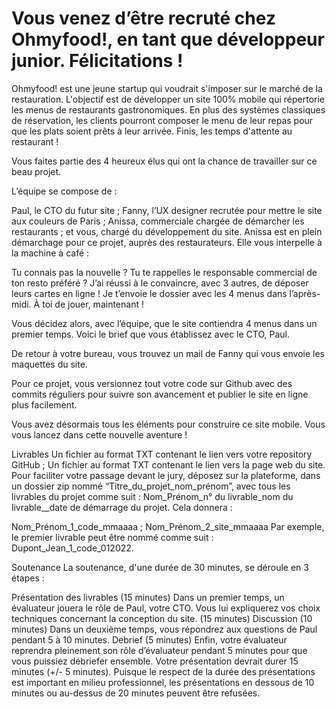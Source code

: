 # Vous venez d’être recruté chez Ohmyfood!, en tant que développeur junior. Félicitations !

Ohmyfood! est une jeune startup qui voudrait s'imposer sur le marché de la restauration. L'objectif est de développer un site 100% mobile qui répertorie les menus de restaurants gastronomiques. En plus des systèmes classiques de réservation, les clients pourront composer le menu de leur repas pour que les plats soient prêts à leur arrivée. Finis, les temps d'attente au restaurant !

Vous faites partie des 4 heureux élus qui ont la chance de travailler sur ce beau projet.

L’équipe se compose de :

Paul, le CTO du futur site ;
Fanny, l’UX designer recrutée pour mettre le site aux couleurs de Paris ;
Anissa, commerciale chargée de démarcher les restaurants ;
et vous, chargé du développement du site.
Anissa est en plein démarchage pour ce projet, auprès des restaurateurs. Elle vous interpelle à la machine à café :

Tu connais pas la nouvelle ? Tu te rappelles le responsable commercial de ton resto préféré ? J’ai réussi à le convaincre, avec 3 autres, de déposer leurs cartes en ligne ! Je t’envoie le dossier avec les 4 menus dans l’après-midi. À toi de jouer, maintenant !

Vous décidez alors, avec l’équipe, que le site contiendra 4 menus dans un premier temps. Voici le brief que vous établissez avec le CTO, Paul.

De retour à votre bureau, vous trouvez un mail de Fanny qui vous envoie les maquettes du site.

Pour ce projet, vous versionnez tout votre code sur Github avec des commits réguliers pour suivre son avancement et publier le site en ligne plus facilement.

Vous avez désormais tous les éléments pour construire ce site mobile. Vous vous lancez dans cette nouvelle aventure !

Livrables
Un fichier au format TXT contenant le lien vers votre repository GitHub ;
Un fichier au format TXT contenant le lien vers la page web du site.
Pour faciliter votre passage devant le jury, déposez sur la plateforme, dans un dossier zip nommé “Titre_du_projet_nom_prénom”, avec tous les livrables du projet comme suit : Nom_Prénom_n° du livrable_nom du livrable\_\_date de démarrage du projet. Cela donnera :

Nom_Prénom_1_code_mmaaaa ;
Nom_Prénom_2_site_mmaaaa
Par exemple, le premier livrable peut être nommé comme suit : Dupont_Jean_1_code_012022.

Soutenance
La soutenance, d'une durée de 30 minutes, se déroule en 3 étapes :

Présentation des livrables (15 minutes)
Dans un premier temps, un évaluateur jouera le rôle de Paul, votre CTO. Vous lui expliquerez vos choix techniques concernant la conception du site. (15 minutes)
Discussion (10 minutes)
Dans un deuxième temps, vous répondrez aux questions de Paul pendant 5 à 10 minutes.
Debrief (5 minutes)
Enfin, votre évaluateur reprendra pleinement son rôle d’évaluateur pendant 5 minutes pour que vous puissiez débriefer ensemble.
Votre présentation devrait durer 15 minutes (+/- 5 minutes). Puisque le respect de la durée des présentations est important en milieu professionnel, les présentations en dessous de 10 minutes ou au-dessus de 20 minutes peuvent être refusées.
